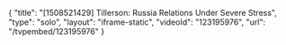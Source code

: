 {
    "title": "[1508521429] Tillerson: Russia Relations Under Severe Stress",
    "type": "solo",
    "layout": "iframe-static",
    "videoId": "123195976",
    "url": "\/tvpembed\/123195976"
}